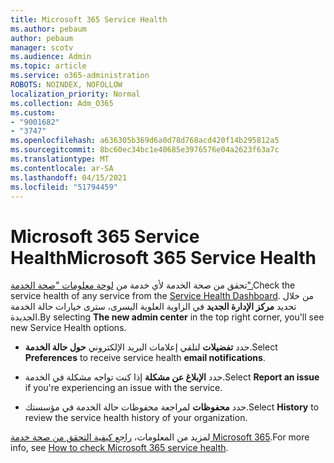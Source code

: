 ```yaml
---
title: Microsoft 365 Service Health
ms.author: pebaum
author: pebaum
manager: scotv
ms.audience: Admin
ms.topic: article
ms.service: o365-administration
ROBOTS: NOINDEX, NOFOLLOW
localization_priority: Normal
ms.collection: Adm_O365
ms.custom:
- "9001682"
- "3747"
ms.openlocfilehash: a636305b369d6a0d78d768acd420f14b295812a5
ms.sourcegitcommit: 8bc60ec34bc1e40685e3976576e04a2623f63a7c
ms.translationtype: MT
ms.contentlocale: ar-SA
ms.lasthandoff: 04/15/2021
ms.locfileid: "51794459"
---
```

# <a name="microsoft-365-service-health"></a><span data-ttu-id="551c0-102">Microsoft 365 Service Health</span><span class="sxs-lookup"><span data-stu-id="551c0-102">Microsoft 365 Service Health</span></span>


<span data-ttu-id="551c0-103">تحقق من صحة الخدمة لأي خدمة من [لوحة معلومات "صحة الخدمة".](https://admin.microsoft.com/Adminportal/Home?source=applauncher#/servicehealth)</span><span class="sxs-lookup"><span data-stu-id="551c0-103">Check the service health of any service from the [Service Health Dashboard](https://admin.microsoft.com/Adminportal/Home?source=applauncher#/servicehealth).</span></span> <span data-ttu-id="551c0-104">من خلال تحديد **مركز الإدارة الجديد** في الزاوية العلوية اليسرى، سترى خيارات حالة الخدمة الجديدة.</span><span class="sxs-lookup"><span data-stu-id="551c0-104">By selecting **The new admin center** in the top right corner, you'll see new Service Health options.</span></span>

- <span data-ttu-id="551c0-105">حدد **تفضيلات** لتلقي إعلامات البريد الإلكتروني **حول حالة الخدمة**.</span><span class="sxs-lookup"><span data-stu-id="551c0-105">Select **Preferences** to receive service health **email notifications**.</span></span>

- <span data-ttu-id="551c0-106">حدد **الإبلاغ عن مشكلة** إذا كنت تواجه مشكلة في الخدمة.</span><span class="sxs-lookup"><span data-stu-id="551c0-106">Select **Report an issue** if you're experiencing an issue with the service.</span></span>

- <span data-ttu-id="551c0-107">حدد **محفوظات** لمراجعة محفوظات حالة الخدمة في مؤسستك.</span><span class="sxs-lookup"><span data-stu-id="551c0-107">Select **History** to review the service health history of your organization.</span></span> 

<span data-ttu-id="551c0-108">لمزيد من المعلومات، [راجع كيفية التحقق من صحة خدمة Microsoft 365](https://docs.microsoft.com/office365/enterprise/view-service-health).</span><span class="sxs-lookup"><span data-stu-id="551c0-108">For more info, see [How to check Microsoft 365 service health](https://docs.microsoft.com/office365/enterprise/view-service-health).</span></span> 